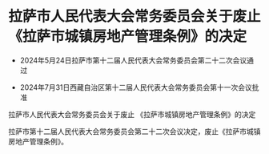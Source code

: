 # 拉萨市人民代表大会常务委员会关于废止《拉萨市城镇房地产管理条例》的决定

- 2024年5月24日拉萨市第十二届人民代表大会常务委员会第二十二次会议通过

- 2024年7月31日西藏自治区第十二届人民代表大会常务委员会第十一次会议批准

<!-- INFO END -->

拉萨市人民代表大会常务委员会关于废止 《拉萨市城镇房地产管理条例》的决定

拉萨市第十二届人民代表大会常务委员会第二十二次会议决定，废止《拉萨市城镇房地产管理条例》。
